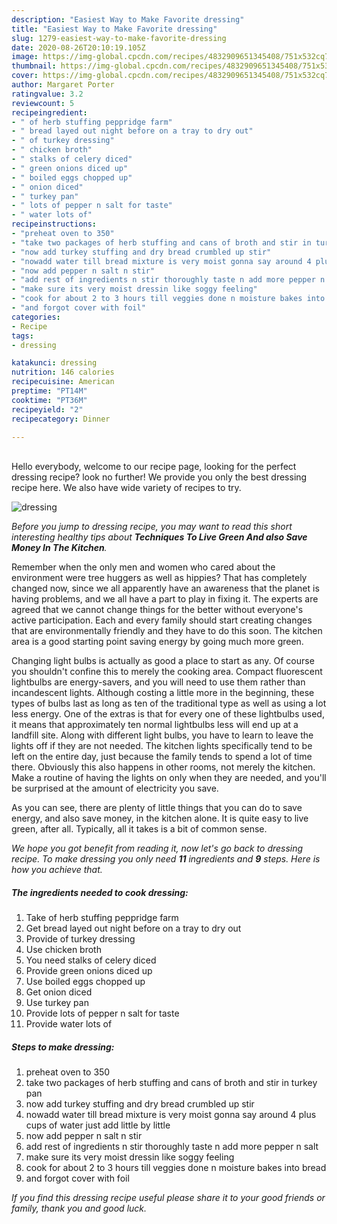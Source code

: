 ```yaml
---
description: "Easiest Way to Make Favorite dressing"
title: "Easiest Way to Make Favorite dressing"
slug: 1279-easiest-way-to-make-favorite-dressing
date: 2020-08-26T20:10:19.105Z
image: https://img-global.cpcdn.com/recipes/4832909651345408/751x532cq70/dressing-recipe-main-photo.jpg
thumbnail: https://img-global.cpcdn.com/recipes/4832909651345408/751x532cq70/dressing-recipe-main-photo.jpg
cover: https://img-global.cpcdn.com/recipes/4832909651345408/751x532cq70/dressing-recipe-main-photo.jpg
author: Margaret Porter
ratingvalue: 3.2
reviewcount: 5
recipeingredient:
- " of herb stuffing peppridge farm"
- " bread layed out night before on a tray to dry out"
- " of turkey dressing"
- " chicken broth"
- " stalks of celery diced"
- " green onions diced up"
- " boiled eggs chopped up"
- " onion diced"
- " turkey pan"
- " lots of pepper n salt for taste"
- " water lots of"
recipeinstructions:
- "preheat oven to 350"
- "take two packages of herb stuffing and cans of broth and stir in turkey pan"
- "now add turkey stuffing and dry bread crumbled up stir"
- "nowadd water till bread mixture is very moist gonna say around 4 plus cups of water just add little by little"
- "now add pepper n salt n stir"
- "add rest of ingredients n stir thoroughly taste n add more pepper n salt"
- "make sure its very moist dressin like soggy feeling"
- "cook for about 2 to 3 hours till veggies done n moisture bakes into bread"
- "and forgot cover with foil"
categories:
- Recipe
tags:
- dressing

katakunci: dressing 
nutrition: 146 calories
recipecuisine: American
preptime: "PT14M"
cooktime: "PT36M"
recipeyield: "2"
recipecategory: Dinner

---
```

<br>
Hello everybody, welcome to our recipe page, looking for the perfect dressing recipe? look no further! We provide you only the best dressing recipe here. We also have wide variety of recipes to try.
<br>


![dressing](https://img-global.cpcdn.com/recipes/4832909651345408/751x532cq70/dressing-recipe-main-photo.jpg)

<i>Before you jump to dressing recipe, you may want to read this short interesting healthy tips about 
<strong>Techniques To Live Green And also Save Money In The Kitchen</strong>.</i>
</br>

Remember when the only men and women who cared about the environment were tree huggers as well as hippies? That has completely changed now, since we all apparently have an awareness that the planet is having problems, and we all have a part to play in fixing it. The experts are agreed that we cannot change things for the better without everyone's active participation. Each and every family should start creating changes that are environmentally friendly and they have to do this soon. The kitchen area is a good starting point saving energy by going much more green.

Changing light bulbs is actually as good a place to start as any. Of course you shouldn't confine this to merely the cooking area. Compact fluorescent lightbulbs are energy-savers, and you will need to use them rather than incandescent lights. Although costing a little more in the beginning, these types of bulbs last as long as ten of the traditional type as well as using a lot less energy. One of the extras is that for every one of these lightbulbs used, it means that approximately ten normal lightbulbs less will end up at a landfill site. Along with different light bulbs, you have to learn to leave the lights off if they are not needed. The kitchen lights specifically tend to be left on the entire day, just because the family tends to spend a lot of time there. Obviously this also happens in other rooms, not merely the kitchen. Make a routine of having the lights on only when they are needed, and you'll be surprised at the amount of electricity you save.

As you can see, there are plenty of little things that you can do to save energy, and also save money, in the kitchen alone. It is quite easy to live green, after all. Typically, all it takes is a bit of common sense.


<i>We hope you got benefit from reading it, now let's go back to dressing recipe. To make dressing you only need <strong>11</strong> ingredients and <strong>9</strong> steps. Here is how you achieve that.
</i>

##### The ingredients needed to cook dressing:

1. Take  of herb stuffing peppridge farm
1. Get  bread layed out night before on a tray to dry out
1. Provide  of turkey dressing
1. Use  chicken broth
1. You need  stalks of celery diced
1. Provide  green onions diced up
1. Use  boiled eggs chopped up
1. Get  onion diced
1. Use  turkey pan
1. Provide  lots of pepper n salt for taste
1. Provide  water lots of


##### Steps to make dressing:

1. preheat oven to 350
1. take two packages of herb stuffing and cans of broth and stir in turkey pan
1. now add turkey stuffing and dry bread crumbled up stir
1. nowadd water till bread mixture is very moist gonna say around 4 plus cups of water just add little by little
1. now add pepper n salt n stir
1. add rest of ingredients n stir thoroughly taste n add more pepper n salt
1. make sure its very moist dressin like soggy feeling
1. cook for about 2 to 3 hours till veggies done n moisture bakes into bread
1. and forgot cover with foil


<i>If you find this dressing recipe useful please share it to your good friends or family, thank you and good luck.</i>
